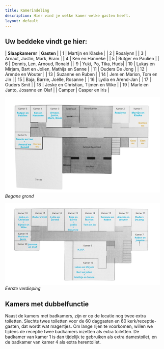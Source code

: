 ```yaml
---
title: Kamerindeling
description: Hier vind je welke kamer welke gasten heeft.
layout: default
---
```


## Uw beddeke vindt ge hier: 

| **Slaapkamernr** | **Gasten** |
| 1 | Martijn en Klaske |
| 2 | Rosalynn |
| 3 | Arnaut, Justin, Mark, Bram |
| 4 | Ken en Hanneke |
| 5 | Rutger en Paulien |
| 6 | Dennis, Len, Arnoud, Ronald |
| 9 | Yuki, Po, Tika, Huds|
| 10 | Lukas en Mirjam, Bart en Jolien, Mathijs en Sanne |
| 11 | Ouders De Jong |
| 12 | Arende en Wouter |
| 13 | Suzanne en Ruben |
| 14 | Jem en Marion, Tom en Jin |
| 15 | Baja, Barrie, Joëlle, Rosanne |
| 16 | Lydia en Arend-Jan |
| 17 | Ouders Smit |
| 18 | Jeske en Christian, Tijmen en Wike |
| 19 | Marle en Janto, Josanne en Olaf |
| Camper | Casper en Iris |

![Een plattegrond van de kamerindeling - begane grond, Huize de Eik in Slagharen](/images/begane_grond.png)
_Begane grond_

![Een plattegrond van de kamerindeling - eerste verdieping, Huize de Eik in Slagharen](/images/eerste_verdieping.png)
_Eerste verdieping_

## Kamers met dubbelfunctie
Naast de kamers met badkamers, zijn er op de locatie nog twee extra toiletten. Slechts twee toiletten voor de 60 daggasten en 60 kerk/receptie-gasten, dat wordt wat magertjes. Om lange rijen te voorkomen, willen we tijdens de receptie twee badkamers inzetten als extra toiletten. De badkamer van kamer 1 is dan tijdelijk te gebruiken als extra damestoilet, en de badkamer van kamer 4 als extra herentoilet.

